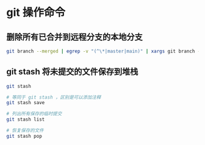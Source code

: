 # git 操作命令

## 删除所有已合并到远程分支的本地分支

```bash
git branch --merged | egrep -v "(^\*|master|main)" | xargs git branch -d
```

## git stash 将未提交的文件保存到堆栈

```bash
git stash

# 等同于 git stash ，区别是可以添加注释
git stash save

# 列出所有保存的临时提交
git stash list

# 恢复保存的文件
git stash pop
```
